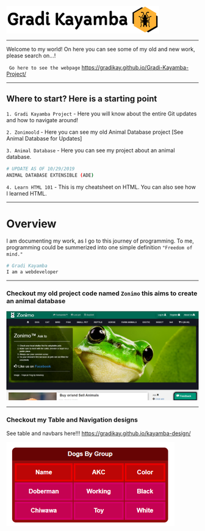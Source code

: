 ![My Personal Logo](https://github.com/gradikay/Gradi-Kayamba-Project/blob/master/gradiLogoOrange.png)
***
Welcome to my world! On here you can see some of my old and new work, please search on...!

`
Go here to see the webpage` https://gradikay.github.io/Gradi-Kayamba-Project/


***
## Where to start? Here is a starting point
`1. Gradi Kayamba Project` - Here you will know about the entire Git updates and how to navigate around! 

`2. Zonimoold` - Here you can see my old Animal Database project [See Animal Database for Updates]

`3. Animal Database` - Here you can see my project about an animal database. 

```sh
# UPDATE AS OF 10/29/2019
ANIMAL DATABASE EXTENSIBLE (ADE)
```

`4. Learn HTML 101` - This is my cheatsheet on HTML. You can also see how I learned HTML. 
***
# Overview
I am documenting my work, as I go to this journey of programming.
To me, programming could be summerized into one simple definition `"Freedom of mind."`

```sh
# Gradi Kayamba
I am a webdeveloper
```

***

### Checkout my old project code named `Zonimo` this aims to create an animal database

![Login to Zonimo image](https://github.com/gradikay/Zonimoold/blob/master/zonimo3.PNG)

***

### Checkout my Table and Navigation designs

See table and navbars here!!! https://gradikay.github.io/kayamba-design/

![Table and Nav Designs](https://github.com/gradikay/Gradi-Kayamba-Project/blob/master/table1.PNG)
